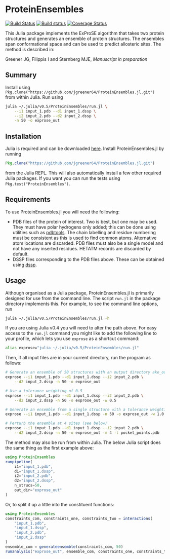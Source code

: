 # ProteinEnsembles

[![Build Status](https://travis-ci.org/jgreener64/ProteinEnsembles.jl.svg?branch=master)](https://travis-ci.org/jgreener64/ProteinEnsembles.jl)
[![Build status](https://ci.appveyor.com/api/projects/status/flfqouj1otkuf1rk?svg=true)](https://ci.appveyor.com/project/jgreener64/proteinensembles-jl)
[![Coverage Status](https://coveralls.io/repos/github/jgreener64/ProteinEnsembles.jl/badge.svg?branch=master)](https://coveralls.io/github/jgreener64/ProteinEnsembles.jl?branch=master)

This Julia package implements the ExProSE algorithm that takes two protein structures and generates an ensemble of protein structures. The ensembles span conformational space and can be used to predict allosteric sites. The method is described in:

Greener JG, Filippis I and Sternberg MJE, *Manuscript in preparation*


## Summary

Install using `Pkg.clone("https://github.com/jgreener64/ProteinEnsembles.jl.git")` from within Julia. Run using

```bash
julia ~/.julia/v0.5/ProteinEnsembles/run.jl \
    --i1 input_1.pdb --d1 input_1.dssp \
    --i2 input_2.pdb --d2 input_2.dssp \
    -n 50 -o exprose_out
```


## Installation

Julia is required and can be downloaded [here](http://julialang.org/downloads). Install ProteinEnsembles.jl by running

```julia
Pkg.clone("https://github.com/jgreener64/ProteinEnsembles.jl.git")
```

from the Julia REPL. This will also automatically install a few other required Julia packages. If you want you can run the tests using `Pkg.test("ProteinEnsembles")`.


## Requirements

To use ProteinEnsembles.jl you will need the following:
- PDB files of the protein of interest. Two is best, but one may be used. They must have polar hydrogens only added; this can be done using utilities such as [pdbtools](https://github.com/harmslab/pdbtools). The chain labelling and residue numbering must be consistent as this is used to find common atoms. Alternative atom locations are discarded. PDB files must also be a single model and not have any inserted residues. HETATM records are discarded by default.
- DSSP files corresponding to the PDB files above. These can be obtained using [dssp](http://swift.cmbi.ru.nl/gv/dssp).


## Usage

Although organised as a Julia package, ProteinEnsembles.jl is primarily designed for use from the command line. The script `run.jl` in the package directory implements this. For example, to see the command line options, run

```bash
julia ~/.julia/v0.5/ProteinEnsembles/run.jl -h
```

If you are using Julia v0.4 you will need to alter the path above. For easy access to the `run.jl` command you might like to add the following line to your profile, which lets you use `exprose` as a shortcut command:

```bash
alias exprose="julia ~/.julia/v0.5/ProteinEnsembles/run.jl"
```

Then, if all input files are in your current directory, run the program as follows:

```bash
# Generate an ensemble of 50 structures with an output directory ake_out
exprose --i1 input_1.pdb --d1 input_1.dssp --i2 input_2.pdb \
    --d2 input_2.dssp -n 50 -o exprose_out

# Use a tolerance weighting of 0.5
exprose --i1 input_1.pdb --d1 input_1.dssp --i2 input_2.pdb \
    --d2 input_2.dssp -n 50 -o exprose_out -w 0.5

# Generate an ensemble from a single structure with a tolerance weighting of 1.0
exprose --i1 input_1.pdb --d1 input_1.dssp -n 50 -o exprose_out -w 1.0

# Perturb the ensemble at 4 sites (see below)
exprose --i1 input_1.pdb --d1 input_1.dssp --i2 input_2.pdb \
    --d2 input_2.dssp -n 50 -o exprose_out -m 4 -l pocket_points.pdb
```

The method may also be run from within Julia. The below Julia script does the same thing as the first example above:

```julia
using ProteinEnsembles
runpipeline(
    i1="input_1.pdb",
    d1="input_1.dssp",
    i2="input_2.pdb",
    d2="input_2.dssp",
    n_strucs=50,
    out_dir="exprose_out"
)
```

Or, to split it up a little into the constituent functions:

```julia
using ProteinEnsembles
constraints_com, constraints_one, constraints_two = interactions(
    "input_1.pdb",
    "input_1.dssp",
    "input_2.pdb",
    "input_2.dssp"
)
ensemble_com = generateensemble(constraints_com, 50)
runanalysis("exprose_out", ensemble_com, constraints_one, constraints_two)
```
